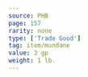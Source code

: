 ```yaml
---
source: PHB
page: 157
rarity: none
type: ['Trade Good']
tag: item/mundane
value: 3 gp
weight: 1 lb.
---
```


